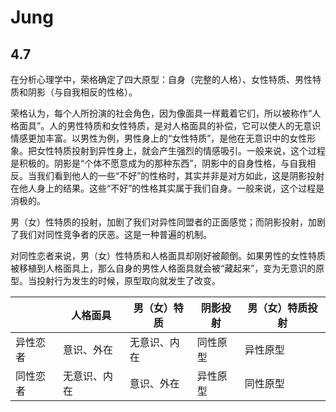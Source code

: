 # Jung

## 4.7



在分析心理学中，荣格确定了四大原型：自身（完整的人格）、女性特质、男性特质和阴影（与自我相反的性格）。

荣格认为，每个人所扮演的社会角色，因为像面具一样戴着它们，所以被称作“人格面具”。人的男性特质和女性特质，是对人格面具的补偿，它可以使人的无意识情感更加丰富。以男性为例，男性身上的“女性特质”，是他在无意识中的女性形象。把女性特质投射到异性身上，就会产生强烈的情感吸引。一般来说，这个过程是积极的。
​    阴影是“个体不愿意成为的那种东西”，阴影中的自身性格，与自我相反。当我们看到他人的一些“不好”的性格时，其实并非是对方如此，这是阴影投射在他人身上的结果。这些“不好”的性格其实属于我们自身。一般来说，这个过程是消极的。

男（女）性特质的投射，加剧了我们对异性同盟者的正面感觉；而阴影投射，加剧了我们对同性竞争者的厌恶。这是一种普遍的机制。

对同性恋者来说，男（女）性特质和人格面具却刚好被颠倒。如果男性的女性特质被移植到人格面具上，那么自身的男性人格面具就会被“藏起来”，变为无意识的原型。当投射行为发生的时候，原型取向就发生了改变。

|          | 人格面具     | 男（女）特质 | 阴影投射 | 男（女）特质投射 |
| -------- | ------------ | ------------ | -------- | ---------------- |
| 异性恋者 | 意识、外在   | 无意识、内在 | 同性原型 | 异性原型         |
| 同性恋者 | 无意识、内在 | 意识、外在   | 异性原型 | 同性原型         |